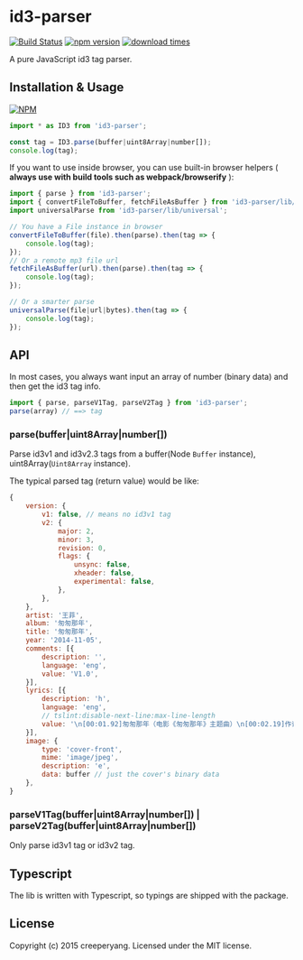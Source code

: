 ﻿# id3-parser

[![Build Status](https://travis-ci.org/creeperyang/id3-parser.svg?branch=master)](https://travis-ci.org/creeperyang/id3-parser)
[![npm version](https://badge.fury.io/js/id3-parser.svg)](https://badge.fury.io/js/id3-parser)
[![download times](https://img.shields.io/npm/dm/id3-parser.svg)](https://www.npmjs.com/package/id3-parser)

A pure JavaScript id3 tag parser.

## Installation & Usage

[![NPM](https://nodei.co/npm/id3-parser.png?downloads=true&downloadRank=true&stars=true)](https://nodei.co/npm/id3-parser/)

```js
import * as ID3 from 'id3-parser';

const tag = ID3.parse(buffer|uint8Array|number[]);
console.log(tag);
```

If you want to use inside browser, you can use built-in browser helpers ( **always use with build tools such as webpack/browserify** ):

```js
import { parse } from 'id3-parser';
import { convertFileToBuffer, fetchFileAsBuffer } from 'id3-parser/lib/universal/helpers';
import universalParse from 'id3-parser/lib/universal';

// You have a File instance in browser
convertFileToBuffer(file).then(parse).then(tag => {
    console.log(tag);
});
// Or a remote mp3 file url
fetchFileAsBuffer(url).then(parse).then(tag => {
    console.log(tag);
});

// Or a smarter parse
universalParse(file|url|bytes).then(tag => {
    console.log(tag);
});
```

## API

In most cases, you always want input an array of number (binary data) and then get the id3 tag info.

```js
import { parse, parseV1Tag, parseV2Tag } from 'id3-parser';
parse(array) // ==> tag
```

### parse(buffer|uint8Array|number[])

Parse id3v1 and id3v2.3 tags from a buffer(Node `Buffer` instance), uint8Array(`Uint8Array` instance).

The typical parsed tag (return value) would be like:

```js
{
    version: {
        v1: false, // means no id3v1 tag
        v2: {
            major: 2,
            minor: 3,
            revision: 0,
            flags: {
                unsync: false,
                xheader: false,
                experimental: false,
            },
        },
    },
    artist: '王菲',
    album: '匆匆那年',
    title: '匆匆那年',
    year: '2014-11-05',
    comments: [{
        description: '',
        language: 'eng',
        value: 'V1.0',
    }],
    lyrics: [{
        description: 'h',
        language: 'eng',
        // tslint:disable-next-line:max-line-length
        value: '\n[00:01.92]匆匆那年（电影《匆匆那年》主题曲）\n[00:02.19]作词：林夕\n[00:02.63]作曲：梁翘柏\n[00:02.98]演唱：王菲\n[00:04.44]\n[00:28.71]匆匆那年我们  究竟说了几遍  再见之后再拖延\n[00:34.21]可惜谁有没有  爱过不是一场  七情上面的雄辩\n[00:39.90]匆匆那年我们  一时匆忙撂下  难以承受的诺言\n[00:45.45]只有等别人兑现\n[00:49.53]\n[00:51.17]不怪那吻痕还  没积累成茧\n[00:56.71]拥抱着冬眠也没能  羽化再成仙\n[01:02.33]不怪这一段情  没空反复再排练\n[01:07.88]是岁月宽容恩赐  反悔的时间\n[01:16.20]\n[01:18.92]如果再见不能红着眼  是否还能红着脸\n[01:24.71]就像那年匆促  刻下永远一起  那样美丽的谣言\n[01:29.97]如果过去还值得眷恋  别太快冰释前嫌\n[01:36.03]谁甘心就这样  彼此无挂也无牵\n[01:41.67]我们要互相亏欠  要不然凭何怀缅\n[01:57.64]\n[01:58.81]匆匆那年我们  见过太少世面  只爱看同一张脸\n[02:04.19]那么莫名其妙  那么讨人欢喜  闹起来又太讨厌\n[02:09.85]相爱那年活该  匆匆因为我们  不懂顽固的诺言\n[02:15.34]只是分手的前言\n[02:19.61]\n[02:20.99]不怪那天太冷  泪滴水成冰\n[02:26.63]春风也一样没  吹进凝固的照片\n[02:32.26]不怪每一个人  没能完整爱一遍\n[02:37.86]是岁月善意落下  残缺的悬念\n[02:47.25]\n[02:48.88]如果再见不能红着眼  是否还能红着脸\n[02:54.71]就像那年匆促  刻下永远一起  那样美丽的谣言\n[02:59.99]如果过去还值得眷恋  别太快冰释前嫌\n[03:06.05]谁甘心就这样  彼此无挂也无牵\n[03:11.02]\n[03:11.27]如果再见不能红着眼  是否还能红着脸\n[03:17.53]就像那年匆促  刻下永远一起  那样美丽的谣言\n[03:22.31]如果过去还值得眷恋  别太快冰释前嫌\n[03:28.52]谁甘心就这样  彼此无挂也无牵\n[03:34.15]我们要互相亏欠\n[03:39.73]我们要藕断丝连\n[03:51.48]\n',
    }],
    image: {
        type: 'cover-front',
        mime: 'image/jpeg',
        description: 'e',
        data: buffer // just the cover's binary data
    },
}
```

### parseV1Tag(buffer|uint8Array|number[]) | parseV2Tag(buffer|uint8Array|number[])

Only parse id3v1 tag or id3v2 tag.

## Typescript

The lib is written with Typescript, so typings are shipped with the package.

## License
Copyright (c) 2015 creeperyang. Licensed under the MIT license.